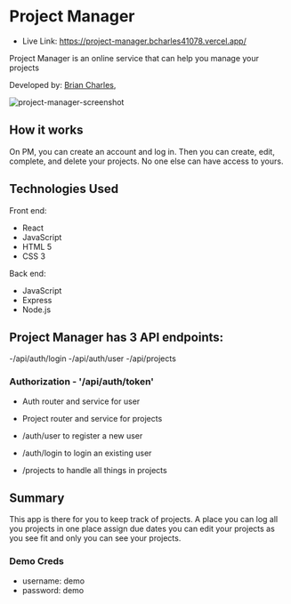 # Project Manager

- Live Link: https://project-manager.bcharles41078.vercel.app/

Project Manager is an online service that can help you manage your projects

Developed by: 
[Brian Charles](https://github.com/bcharles41078),

![project-manager-screenshot](https://user-images.githubusercontent.com/62114382/90963638-17d47300-e47f-11ea-99e6-cfdc9eca443f.PNG)

## How it works

On PM, you can create an account and log in. Then you can create, edit, complete, and delete
your projects. No one else can have access to yours.


## Technologies Used
Front end:
  - React
  - JavaScript
  - HTML 5
  - CSS 3

Back end:
  - JavaScript
  - Express
  - Node.js  

## Project Manager has 3 API endpoints:
-/api/auth/login
-/api/auth/user
-/api/projects

### Authorization - '/api/auth/token'

- Auth router and service for user
- Project router and service for projects

- /auth/user to register a new user
- /auth/login to login an existing user
- /projects to handle all things in projects

## Summary
This app is there for you to keep track of projects. A place you can log all you projects in one place assign due dates
you can edit your projects as you see fit and only you can see your projects.

### Demo Creds
- username: demo
- password: demo

